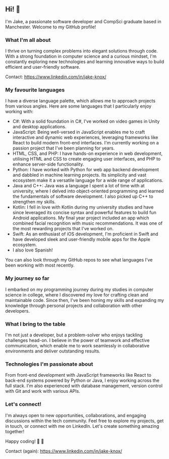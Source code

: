 ## Hi! 👋

I'm Jake, a passionate software developer and CompSci graduate based in Manchester. Welcome to my GitHub profile!

### What I'm all about

I thrive on turning complex problems into elegant solutions through code. With a strong foundation in computer science and a curious mindset, I'm constantly exploring new technologies and learning innovative ways to build efficient and user-friendly software.

Contact: https://www.linkedin.com/in/jake-knox/

### My favourite languages

I have a diverse language palette, which allows me to approach projects from various angles. Here are some languages that I particularly enjoy working with:
- C#: With a solid foundation in C#, I've worked on video games in Unity and desktop applications. 
- JavaScript: Being well-versed in JavaScript enables me to craft interactive and dynamic web experiences, leveraging frameworks like React to build modern front-end interfaces. I'm currently working on a passion project that I've been planning for years.
- HTML, CSS, and PHP: I have hands-on experience in web development, utilising HTML and CSS to create engaging user interfaces, and PHP to enhance server-side functionality.
- Python: I have worked with Python for web app backend development and dabbled in machine learning projects. Its simplicity and vast ecosystem make it a versatile language for a wide range of applications.
- Java and C++: Java was a language I spent a lot of time with at university, where I delved into object-oriented programming and learned the fundamentals of software development. I also picked up C++ to strengthen my skills.
- Kotlin: I fell in love with Kotlin during my university studies and have since leveraged its concise syntax and powerful features to build fun Android applications. My final year project included an app which combined facial recognition with music recommendations. It was one of the most rewarding projects that I've worked on.
- Swift: As an enthusiast of iOS development, I'm proficient in Swift and have developed sleek and user-friendly mobile apps for the Apple ecosystem.
- I also love Spanish! 

You can also look through my GitHub repos to see what languages I've been working with most recently.

### My journey so far

I embarked on my programming journey during my studies in computer science in college, where I discovered my love for crafting clean and maintainable code. Since then, I've been honing my skills and expanding my knowledge through personal projects and collaboration with other developers.

### What I bring to the table

I'm not just a developer, but a problem-solver who enjoys tackling challenges head-on. I believe in the power of teamwork and effective communication, which enable me to work seamlessly in collaborative environments and deliver outstanding results.

### Technologies I'm passionate about

From front-end development with JavaScript frameworks like React to back-end systems powered by Python or Java, I enjoy working across the full stack. I'm also experienced with database management, version control with Git and work with various APIs.

### Let's connect!

I'm always open to new opportunities, collaborations, and engaging discussions within the tech community. Feel free to explore my projects, get in touch, or connect with me on LinkedIn. Let's create something amazing together!

Happy coding! 🤖 🐑




<!-- Demos: https://www.youtube.com/@jakeknox -->

Contact (again): https://www.linkedin.com/in/jake-knox/
